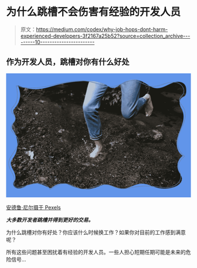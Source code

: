 # 为什么跳槽不会伤害有经验的开发人员

> 原文：<https://medium.com/codex/why-job-hops-dont-harm-experienced-developers-3f2167a25b52?source=collection_archive---------10----------------------->

## 作为开发人员，跳槽对你有什么好处

![](img/8b546d8ec07a195370f098235aa54f91.png)

[安德鲁·尼尔摄于 Pexels](https://www.pexels.com/photo/person-in-blue-denim-jeans-standing-on-brown-soil-7400269/)

***大多数开发者跳槽并得到更好的交易。***

为什么跳槽对你有好处？你应该什么时候换工作？如果你对目前的工作感到满意呢？

所有这些问题甚至困扰着有经验的开发人员。一些人担心短期任期可能是未来的危险信号…